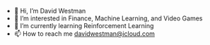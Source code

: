 - 👋 Hi, I’m David Westman
- 👀 I’m interested in Finance, Machine Learning, and Video Games
- 🌱 I’m currently learning Reinforcement Learning
- 📫 How to reach me davidwestman@icloud.com

<!---
drwestman/drwestman is a ✨ special ✨ repository because its `README.md` (this file) appears on your GitHub profile.
You can click the Preview link to take a look at your changes.
--->
